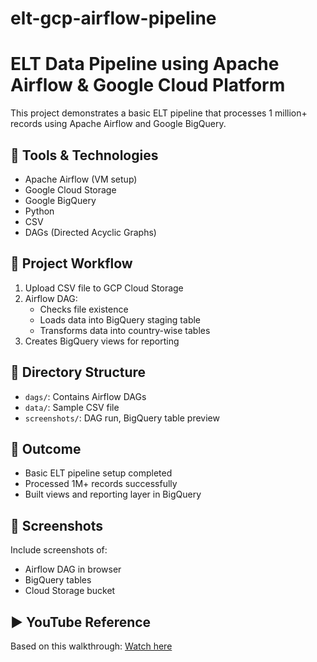 # elt-gcp-airflow-pipeline
# ELT Data Pipeline using Apache Airflow & Google Cloud Platform

This project demonstrates a basic ELT pipeline that processes 1 million+ records using Apache Airflow and Google BigQuery.

## 🔧 Tools & Technologies
- Apache Airflow (VM setup)
- Google Cloud Storage
- Google BigQuery
- Python
- CSV
- DAGs (Directed Acyclic Graphs)

## 📌 Project Workflow
1. Upload CSV file to GCP Cloud Storage
2. Airflow DAG:
   - Checks file existence
   - Loads data into BigQuery staging table
   - Transforms data into country-wise tables
3. Creates BigQuery views for reporting

## 📁 Directory Structure
- `dags/`: Contains Airflow DAGs
- `data/`: Sample CSV file
- `screenshots/`: DAG run, BigQuery table preview

## 🎯 Outcome
- Basic ELT pipeline setup completed
- Processed 1M+ records successfully
- Built views and reporting layer in BigQuery

## 📸 Screenshots
Include screenshots of:
- Airflow DAG in browser
- BigQuery tables
- Cloud Storage bucket

## ▶️ YouTube Reference
Based on this walkthrough: [Watch here](https://www.youtube.com/watch?v=pilPHlOVjII)
